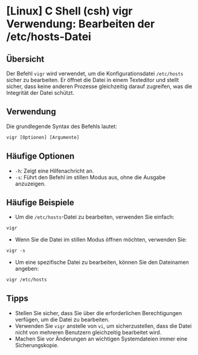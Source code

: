 # [Linux] C Shell (csh) vigr Verwendung: Bearbeiten der /etc/hosts-Datei

## Übersicht
Der Befehl `vigr` wird verwendet, um die Konfigurationsdatei `/etc/hosts` sicher zu bearbeiten. Er öffnet die Datei in einem Texteditor und stellt sicher, dass keine anderen Prozesse gleichzeitig darauf zugreifen, was die Integrität der Datei schützt.

## Verwendung
Die grundlegende Syntax des Befehls lautet:

```csh
vigr [Optionen] [Argumente]
```

## Häufige Optionen
- `-h`: Zeigt eine Hilfenachricht an.
- `-s`: Führt den Befehl im stillen Modus aus, ohne die Ausgabe anzuzeigen.

## Häufige Beispiele
- Um die `/etc/hosts`-Datei zu bearbeiten, verwenden Sie einfach:

```csh
vigr
```

- Wenn Sie die Datei im stillen Modus öffnen möchten, verwenden Sie:

```csh
vigr -s
```

- Um eine spezifische Datei zu bearbeiten, können Sie den Dateinamen angeben:

```csh
vigr /etc/hosts
```

## Tipps
- Stellen Sie sicher, dass Sie über die erforderlichen Berechtigungen verfügen, um die Datei zu bearbeiten.
- Verwenden Sie `vigr` anstelle von `vi`, um sicherzustellen, dass die Datei nicht von mehreren Benutzern gleichzeitig bearbeitet wird.
- Machen Sie vor Änderungen an wichtigen Systemdateien immer eine Sicherungskopie.